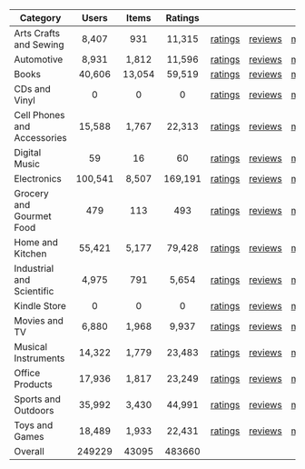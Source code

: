 | Category | Users | Items | Ratings |  |  |  | 
 |----------|:-----:|:-----:|:-----:|:-----:|:-----:|:-----:|
Arts Crafts and Sewing | 8,407 | 931 | 11,315 | [ratings](https://ciir.cs.umass.edu/downloads/XMarket/FULL/mx/Arts_Crafts_and_Sewing/ratings_mx_Arts_Crafts_and_Sewing.txt.gz) | [reviews](https://ciir.cs.umass.edu/downloads/XMarket/FULL/mx/Arts_Crafts_and_Sewing/reviews_mx_Arts_Crafts_and_Sewing.json.gz) | [metadata](https://ciir.cs.umass.edu/downloads/XMarket/FULL/mx/Arts_Crafts_and_Sewing/metadata_mx_Arts_Crafts_and_Sewing.json.gz) |  
Automotive | 8,931 | 1,812 | 11,596 | [ratings](https://ciir.cs.umass.edu/downloads/XMarket/FULL/mx/Automotive/ratings_mx_Automotive.txt.gz) | [reviews](https://ciir.cs.umass.edu/downloads/XMarket/FULL/mx/Automotive/reviews_mx_Automotive.json.gz) | [metadata](https://ciir.cs.umass.edu/downloads/XMarket/FULL/mx/Automotive/metadata_mx_Automotive.json.gz) |  
Books | 40,606 | 13,054 | 59,519 | [ratings](https://ciir.cs.umass.edu/downloads/XMarket/FULL/mx/Books/ratings_mx_Books.txt.gz) | [reviews](https://ciir.cs.umass.edu/downloads/XMarket/FULL/mx/Books/reviews_mx_Books.json.gz) | [metadata](https://ciir.cs.umass.edu/downloads/XMarket/FULL/mx/Books/metadata_mx_Books.json.gz) |  
CDs and Vinyl | 0 | 0 | 0 | [ratings](https://ciir.cs.umass.edu/downloads/XMarket/FULL/mx/CDs_and_Vinyl/ratings_mx_CDs_and_Vinyl.txt.gz) | [reviews](https://ciir.cs.umass.edu/downloads/XMarket/FULL/mx/CDs_and_Vinyl/reviews_mx_CDs_and_Vinyl.json.gz) | [metadata](https://ciir.cs.umass.edu/downloads/XMarket/FULL/mx/CDs_and_Vinyl/metadata_mx_CDs_and_Vinyl.json.gz) |  
Cell Phones and Accessories | 15,588 | 1,767 | 22,313 | [ratings](https://ciir.cs.umass.edu/downloads/XMarket/FULL/mx/Cell_Phones_and_Accessories/ratings_mx_Cell_Phones_and_Accessories.txt.gz) | [reviews](https://ciir.cs.umass.edu/downloads/XMarket/FULL/mx/Cell_Phones_and_Accessories/reviews_mx_Cell_Phones_and_Accessories.json.gz) | [metadata](https://ciir.cs.umass.edu/downloads/XMarket/FULL/mx/Cell_Phones_and_Accessories/metadata_mx_Cell_Phones_and_Accessories.json.gz) |  
Digital Music | 59 | 16 | 60 | [ratings](https://ciir.cs.umass.edu/downloads/XMarket/FULL/mx/Digital_Music/ratings_mx_Digital_Music.txt.gz) | [reviews](https://ciir.cs.umass.edu/downloads/XMarket/FULL/mx/Digital_Music/reviews_mx_Digital_Music.json.gz) | [metadata](https://ciir.cs.umass.edu/downloads/XMarket/FULL/mx/Digital_Music/metadata_mx_Digital_Music.json.gz) |  
Electronics | 100,541 | 8,507 | 169,191 | [ratings](https://ciir.cs.umass.edu/downloads/XMarket/FULL/mx/Electronics/ratings_mx_Electronics.txt.gz) | [reviews](https://ciir.cs.umass.edu/downloads/XMarket/FULL/mx/Electronics/reviews_mx_Electronics.json.gz) | [metadata](https://ciir.cs.umass.edu/downloads/XMarket/FULL/mx/Electronics/metadata_mx_Electronics.json.gz) |  
Grocery and Gourmet Food | 479 | 113 | 493 | [ratings](https://ciir.cs.umass.edu/downloads/XMarket/FULL/mx/Grocery_and_Gourmet_Food/ratings_mx_Grocery_and_Gourmet_Food.txt.gz) | [reviews](https://ciir.cs.umass.edu/downloads/XMarket/FULL/mx/Grocery_and_Gourmet_Food/reviews_mx_Grocery_and_Gourmet_Food.json.gz) | [metadata](https://ciir.cs.umass.edu/downloads/XMarket/FULL/mx/Grocery_and_Gourmet_Food/metadata_mx_Grocery_and_Gourmet_Food.json.gz) |  
Home and Kitchen | 55,421 | 5,177 | 79,428 | [ratings](https://ciir.cs.umass.edu/downloads/XMarket/FULL/mx/Home_and_Kitchen/ratings_mx_Home_and_Kitchen.txt.gz) | [reviews](https://ciir.cs.umass.edu/downloads/XMarket/FULL/mx/Home_and_Kitchen/reviews_mx_Home_and_Kitchen.json.gz) | [metadata](https://ciir.cs.umass.edu/downloads/XMarket/FULL/mx/Home_and_Kitchen/metadata_mx_Home_and_Kitchen.json.gz) |  
Industrial and Scientific | 4,975 | 791 | 5,654 | [ratings](https://ciir.cs.umass.edu/downloads/XMarket/FULL/mx/Industrial_and_Scientific/ratings_mx_Industrial_and_Scientific.txt.gz) | [reviews](https://ciir.cs.umass.edu/downloads/XMarket/FULL/mx/Industrial_and_Scientific/reviews_mx_Industrial_and_Scientific.json.gz) | [metadata](https://ciir.cs.umass.edu/downloads/XMarket/FULL/mx/Industrial_and_Scientific/metadata_mx_Industrial_and_Scientific.json.gz) |  
Kindle Store | 0 | 0 | 0 | [ratings](https://ciir.cs.umass.edu/downloads/XMarket/FULL/mx/Kindle_Store/ratings_mx_Kindle_Store.txt.gz) | [reviews](https://ciir.cs.umass.edu/downloads/XMarket/FULL/mx/Kindle_Store/reviews_mx_Kindle_Store.json.gz) | [metadata](https://ciir.cs.umass.edu/downloads/XMarket/FULL/mx/Kindle_Store/metadata_mx_Kindle_Store.json.gz) |  
Movies and TV | 6,880 | 1,968 | 9,937 | [ratings](https://ciir.cs.umass.edu/downloads/XMarket/FULL/mx/Movies_and_TV/ratings_mx_Movies_and_TV.txt.gz) | [reviews](https://ciir.cs.umass.edu/downloads/XMarket/FULL/mx/Movies_and_TV/reviews_mx_Movies_and_TV.json.gz) | [metadata](https://ciir.cs.umass.edu/downloads/XMarket/FULL/mx/Movies_and_TV/metadata_mx_Movies_and_TV.json.gz) |  
Musical Instruments | 14,322 | 1,779 | 23,483 | [ratings](https://ciir.cs.umass.edu/downloads/XMarket/FULL/mx/Musical_Instruments/ratings_mx_Musical_Instruments.txt.gz) | [reviews](https://ciir.cs.umass.edu/downloads/XMarket/FULL/mx/Musical_Instruments/reviews_mx_Musical_Instruments.json.gz) | [metadata](https://ciir.cs.umass.edu/downloads/XMarket/FULL/mx/Musical_Instruments/metadata_mx_Musical_Instruments.json.gz) |  
Office Products | 17,936 | 1,817 | 23,249 | [ratings](https://ciir.cs.umass.edu/downloads/XMarket/FULL/mx/Office_Products/ratings_mx_Office_Products.txt.gz) | [reviews](https://ciir.cs.umass.edu/downloads/XMarket/FULL/mx/Office_Products/reviews_mx_Office_Products.json.gz) | [metadata](https://ciir.cs.umass.edu/downloads/XMarket/FULL/mx/Office_Products/metadata_mx_Office_Products.json.gz) |  
Sports and Outdoors | 35,992 | 3,430 | 44,991 | [ratings](https://ciir.cs.umass.edu/downloads/XMarket/FULL/mx/Sports_and_Outdoors/ratings_mx_Sports_and_Outdoors.txt.gz) | [reviews](https://ciir.cs.umass.edu/downloads/XMarket/FULL/mx/Sports_and_Outdoors/reviews_mx_Sports_and_Outdoors.json.gz) | [metadata](https://ciir.cs.umass.edu/downloads/XMarket/FULL/mx/Sports_and_Outdoors/metadata_mx_Sports_and_Outdoors.json.gz) |  
Toys and Games | 18,489 | 1,933 | 22,431 | [ratings](https://ciir.cs.umass.edu/downloads/XMarket/FULL/mx/Toys_and_Games/ratings_mx_Toys_and_Games.txt.gz) | [reviews](https://ciir.cs.umass.edu/downloads/XMarket/FULL/mx/Toys_and_Games/reviews_mx_Toys_and_Games.json.gz) | [metadata](https://ciir.cs.umass.edu/downloads/XMarket/FULL/mx/Toys_and_Games/metadata_mx_Toys_and_Games.json.gz) |  
Overall | 249229 | 43095 | 483660 |  |  |  |
